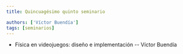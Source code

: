 ```yaml
---
title: Quincuagésimo quinto seminario

authors: ['Víctor Buendía']
tags: [seminarios]
---
```



* Física en videojuegos: diseño e implementación -- Víctor Buendía

